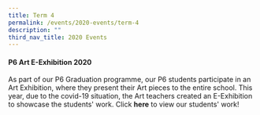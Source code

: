 ```yaml
---
title: Term 4
permalink: /events/2020-events/term-4
description: ""
third_nav_title: 2020 Events
---
```

#### **P6 Art E-Exhibition 2020**   
As part of our P6 Graduation programme, our P6 students participate in an Art Exhibition, where they present their Art pieces to the entire school. This year, due to the covid-19 situation, the Art teachers created an E-Exhibition to showcase the students' work. Click **here** to view our students' work!